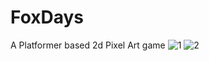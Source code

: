 # FoxDays
A Platformer based 2d Pixel Art game
![1](https://github.com/YashKeni/FoxDays/assets/86158223/e2e2ab28-e679-4cd9-9511-bed4c68b28b5)
![2](https://github.com/YashKeni/FoxDays/assets/86158223/390e06e1-a338-41d1-95b6-f26a9dcffec8)

